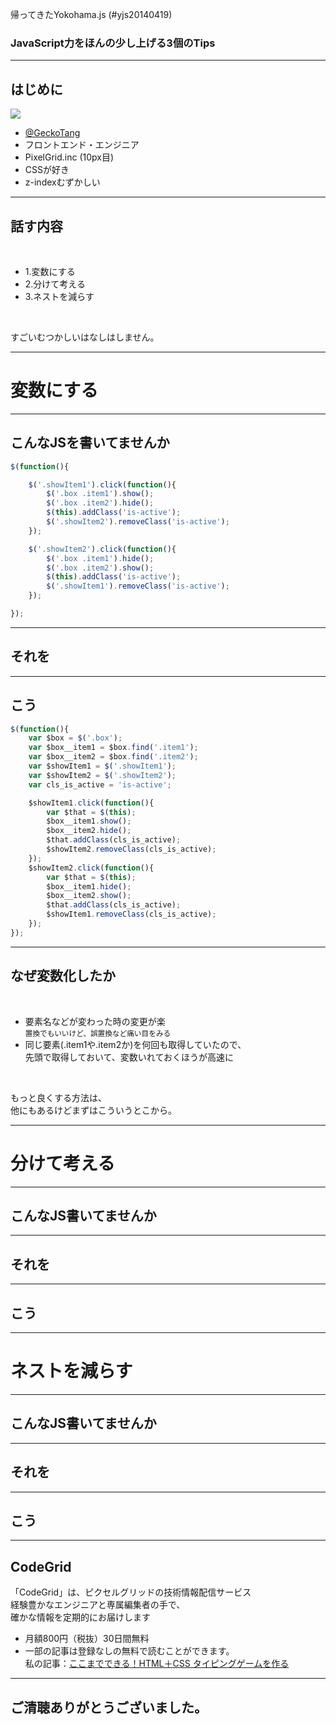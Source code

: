 帰ってきたYokohama.js (#yjs20140419)

### JavaScript力をほんの少し上げる3個のTips

---

## はじめに

![](https://pbs.twimg.com/profile_images/378800000483687034/574e2fe951f282f256dcf78a8c27f048.jpeg)

- [@GeckoTang](http://twitter.com/GeckoTang)
- フロントエンド・エンジニア
- PixelGrid.inc (10px目)
- CSSが好き
- z-indexむずかしい

---

## 話す内容

<br>

- 1.変数にする
- 2.分けて考える
- 3.ネストを減らす

<br>

すごいむつかしいはなしはしません。

---

# 変数にする

------

## こんなJSを書いてませんか

```javascript
$(function(){

	$('.showItem1').click(function(){
		$('.box .item1').show();
		$('.box .item2').hide();
		$(this).addClass('is-active');
		$('.showItem2').removeClass('is-active');
	});

	$('.showItem2').click(function(){
		$('.box .item1').hide();
		$('.box .item2').show();
		$(this).addClass('is-active');
		$('.showItem1').removeClass('is-active');
	});

});
```

------

## それを

------

## こう

```javascript
$(function(){
	var $box = $('.box');
	var $box__item1 = $box.find('.item1');
	var $box__item2 = $box.find('.item2');
	var $showItem1 = $('.showItem1');
	var $showItem2 = $('.showItem2');
	var cls_is_active = 'is-active';

	$showItem1.click(function(){
		var $that = $(this);
		$box__item1.show();
		$box__item2.hide();
		$that.addClass(cls_is_active);
		$showItem2.removeClass(cls_is_active);
	});
	$showItem2.click(function(){
		var $that = $(this);
		$box__item1.hide();
		$box__item2.show();
		$that.addClass(cls_is_active);
		$showItem1.removeClass(cls_is_active);
	});
});
```
------

## なぜ変数化したか

<br>

- 要素名などが変わった時の変更が楽  
<small>置換でもいいけど、誤置換など痛い目をみる</small>
- 同じ要素(.item1や.item2か)を何回も取得していたので、  
先頭で取得しておいて、変数いれておくほうが高速に

<br>

もっと良くする方法は、  
他にもあるけどまずはこういうとこから。

---

# 分けて考える

------

## こんなJS書いてませんか

------

## それを

------

## こう

---

# ネストを減らす

------

## こんなJS書いてませんか

------

## それを

------

## こう

---

## CodeGrid

「CodeGrid」は、ピクセルグリッドの技術情報配信サービス  
経験豊かなエンジニアと専属編集者の手で、  
確かな情報を定期的にお届けします


- 月額800円（税抜）30日間無料
- 一部の記事は登録なしの無料で読むことができます。  
私の記事：[ここまでできる！HTML＋CSS タイピングゲームを作る](https://app.codegrid.net/entry/derive-html-css-1)

---

## ご清聴ありがとうございました。
